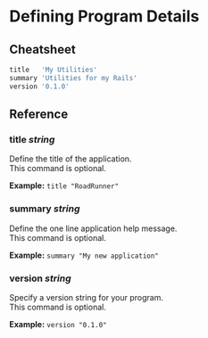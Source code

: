 # Defining Program Details

## Cheatsheet

```ruby
title   'My Utilities'
summary 'Utilities for my Rails'
version '0.1.0'
```

## Reference

### title *string*

Define the title of the application.  
This command is optional.

__Example:__ `title "RoadRunner"`


### summary *string*

Define the one line application help message.  
This command is optional.

__Example:__ `summary "My new application"`


### version *string*

Specify a version string for your program.  
This command is optional.

__Example:__ `version "0.1.0"`


